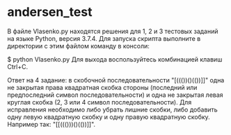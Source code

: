 # andersen_test
В файле Vlasenko.py находятся решения для 1, 2 и 3 тестовых заданий на языке Python, версия 3.7.4. Для запуска скрипта выполните в директории с этим файлом команду в консоли:


$ python Vlasenko.py
Для выхода воспользуйтесь комбинацией клавиш Ctrl+C.


Ответ на 4 задание: в скобочной последовательности "[((())()(())]]" одна не закрытая права квадратная скобка стороны (последний или предпоследний символ последовательности) и одна не закрытая левая круглая скобка  (2, 3 или 4 символ последовательности). Для исправления необходимо либо убрать лишние скобки, либо добавить одну левую квадратную скобку и одну правую квадратную скобку. Например так: "[[((()))()(())]]".
